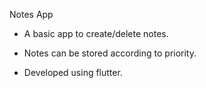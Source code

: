 Notes App

- A basic app to create/delete notes.

- Notes can be stored according to priority.

- Developed using flutter. 
